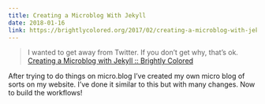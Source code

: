 ```yaml
---
title: Creating a Microblog With Jekyll
date: 2018-01-16
link: https://brightlycolored.org/2017/02/creating-a-microblog-with-jekyll/
---
```

> I wanted to get away from Twitter. If you don’t get why, that’s ok. 
[Creating a Microblog with Jekyll :: Brightly Colored](https://brightlycolored.org/2017/02/creating-a-microblog-with-jekyll/)

After trying to do things on micro.blog I’ve created my own micro blog of sorts on my website. I’ve done it similar to this but with many changes. Now to build the workflows! 